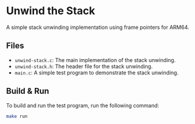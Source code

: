 # Unwind the Stack

A simple stack unwinding implementation using frame pointers for ARM64.

## Files

- `unwind-stack.c`: The main implementation of the stack unwinding.
- `unwind-stack.h`: The header file for the stack unwinding.
- `main.c`: A simple test program to demonstrate the stack unwinding.

## Build & Run

To build and run the test program, run the following command:

```bash
make run
```
